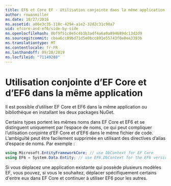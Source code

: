 ```yaml
---
title: EF6 et Core EF - Utilisation conjointe dans la même application
author: rowanmiller
ms.date: 10/27/2016
ms.assetid: a06e3c35-110c-4294-a1e2-32d2c31c90a7
uid: efcore-and-ef6/side-by-side
ms.openlocfilehash: 8bf9f51c0e5c4b1b3adf4a6a9a894689dc13d2d9
ms.sourcegitcommit: cbaa6cc89bd71d5e0bcc891e55743f0e8ea3393b
ms.translationtype: MT
ms.contentlocale: fr-FR
ms.lasthandoff: 09/20/2019
ms.locfileid: "71149288"
---
```

# <a name="using-ef-core-and-ef6-in-the-same-application"></a>Utilisation conjointe d’EF Core et d’EF6 dans la même application

Il est possible d’utiliser EF Core et EF6 dans la même application ou bibliothèque en installant les deux packages NuGet.

Certains types portent les mêmes noms dans EF Core et EF6 et se distinguent uniquement par l’espace de noms, ce qui peut compliquer l’utilisation conjointe d’EF Core et d’EF6 dans le même fichier de code. L’ambiguïté peut être facilement supprimée en utilisant des directives d’alias d’espace de noms. Par exemple :

``` csharp
using Microsoft.EntityFrameworkCore; // use DbContext for EF Core
using EF6 = System.Data.Entity; // use EF6.DbContext for the EF6 version
```

Si vous déplacez une application existante qui possède plusieurs modèles EF, vous pouvez, si vous le souhaitez, déplacer spécifiquement certains d'entre eux dans EF Core et continuer à utiliser EF6 pour les autres.
